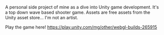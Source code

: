 A personal side project of mine as a dive into Unity game development. It's a top down wave based shooter game. Assets are free assets from the Unity asset store... I'm not an artist.

Play the game here!
https://play.unity.com/mg/other/webgl-builds-265915
